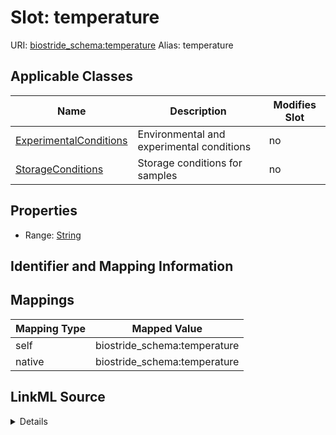 

# Slot: temperature 



URI: [biostride_schema:temperature](https://w3id.org/biostride/schema/temperature)
Alias: temperature

<!-- no inheritance hierarchy -->





## Applicable Classes

| Name | Description | Modifies Slot |
| --- | --- | --- |
| [ExperimentalConditions](ExperimentalConditions.md) | Environmental and experimental conditions |  no  |
| [StorageConditions](StorageConditions.md) | Storage conditions for samples |  no  |






## Properties

* Range: [String](String.md)




## Identifier and Mapping Information







## Mappings

| Mapping Type | Mapped Value |
| ---  | ---  |
| self | biostride_schema:temperature |
| native | biostride_schema:temperature |




## LinkML Source

<details>
```yaml
name: temperature
alias: temperature
domain_of:
- StorageConditions
- ExperimentalConditions
range: string

```
</details>